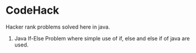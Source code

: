 # CodeHack
Hacker rank problems solved here in java.


1) Java If-Else Problem where simple use of if, else and else if of java are used.
